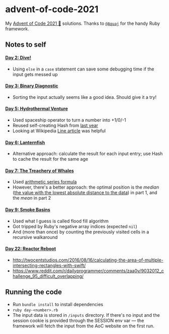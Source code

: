 # advent-of-code-2021
My [Advent of Code 2021 🎄](https://adventofcode.com/year/2021) solutions. Thanks to [`@Aquaj`](https://github.com/Aquaj) for the handy Ruby framework.

## Notes to self

#### [Day 2: Dive!](https://adventofcode.com/2021/day/2)
- Using `else` in a `case` statement can save some debugging time if the input gets messed up

#### [Day 3: Binary Diagnostic](https://adventofcode.com/2021/day/3)
- Sorting the input actually seems like a good idea. Should give it a try!

#### [Day 5: Hydrothermal Venture](https://adventofcode.com/2021/day/5)
- Used spaceship operator to turn a number into +1/0/-1
- Reused self-creating Hash from [last year](https://github.com/wetterkrank/aoc2020/blob/master/aoc17_1.rb)
- Looking at Wikipedia [Line article](https://en.wikipedia.org/wiki/Line_(geometry)) was helpful

#### [Day 6: Lanternfish](https://adventofcode.com/2021/day/6)
- Alternative approach: calculate the result for each input entry; use Hash to cache the result for the same age

#### [Day 7: The Treachery of Whales](https://adventofcode.com/2021/day/7)
- Used [arithmetic series formula](https://en.wikipedia.org/wiki/1_%2B_2_%2B_3_%2B_4_%2B_%E2%8B%AF)
- However, there's a better approach: the optimal position is the _median_ ([the value with the lowest absolute distance to the data](https://en.wikipedia.org/wiki/Median#Optimality_property)) in part 1, and the _mean_ in part 2

#### [Day 9: Smoke Basins](https://adventofcode.com/2021/day/9)
- Used what I guess is called flood fill algorithm
- Got tripped by Ruby's negative array indices (expected `nil`)
- And (more than once) by counting the previously visited cells in a recursive walkaround

#### [Day 22: Reactor Reboot](https://adventofcode.com/2021/day/22)
- http://twocentstudios.com/2016/08/16/calculating-the-area-of-multiple-intersecting-rectangles-with-swift/
- https://www.reddit.com/r/dailyprogrammer/comments/zaa0v/9032012_challenge_95_difficult_overlapping/

## Running the code

- Run `bundle install` to install dependencies
- `ruby day-<number>.rb`
- The input data is stored in `/inputs` directory. If there's no input and the session cookie is provided through the SESSION env var — the framework will
fetch the input from the AoC website on the first run.
